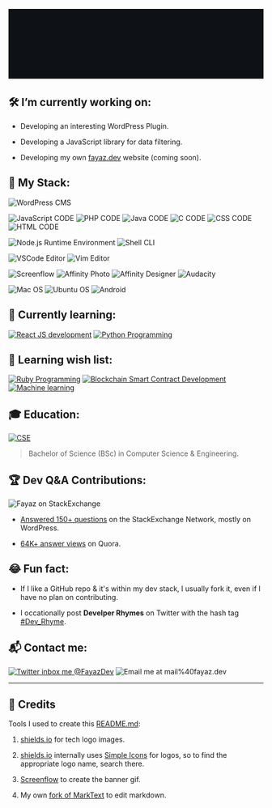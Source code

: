 ![Hello! I'm Fayaz. Wev Developer since 2006](media/hello-dev.gif?raw=true "Hello! I'm Fayaz. Wev Developer since 2006")

<!--
**fayazmiraz/fayazmiraz** is a ✨ _special_ ✨ repository because its `README.md` (this file) appears on your GitHub profile.

Here are some ideas to get you started:

- 🔭 I’m currently working on ...
- 🌱 I’m currently learning ...
- 👯 I’m looking to collaborate on ...
- 🤔 I’m looking for help with ...
- 💬 Ask me about ...
- 📫 How to reach me: ...
- 😄 Pronouns: ...
- ⚡ Fun fact: ...
-->

## :hammer_and_wrench: I’m currently working on:

- Developing an interesting WordPress Plugin.

- Developing a JavaScript library for data filtering.

- Developing my own [fayaz.dev](https://fayaz.dev) website (coming soon).

## :tophat: My Stack:

![WordPress CMS](https://img.shields.io/badge/WordPress-CMS-blue?style=for-the-badge&logo=wordpress "WordPress CMS")

![JavaScript CODE](https://img.shields.io/badge/JavaScript-CODE-blue?style=for-the-badge&logo=javascript "JavaScript CODE")
![PHP CODE](https://img.shields.io/badge/PHP-CODE-blue?style=for-the-badge&logo=php "PHP CODE")
![Java CODE](https://img.shields.io/badge/Java-CODE-blue?style=for-the-badge&logo=java "Java CODE")
![C CODE](https://img.shields.io/badge/.-CODE-blue?style=for-the-badge&logo=c "C CODE")
![CSS CODE](https://img.shields.io/badge/CSS-CODE-blue?style=for-the-badge&logo=css3 "CSS CODE")
![HTML CODE](https://img.shields.io/badge/HTML-CODE-blue?style=for-the-badge&logo=html5 "HTML CODE")

![Node.js Runtime Environment](https://img.shields.io/badge/Node.js-ENV-blue?style=for-the-badge&logo=node.js "Node.js Runtime Environment")
![Shell CLI](https://img.shields.io/badge/🖥%20Shell-CLI-blue?style=for-the-badge "Shell CLI")

![VSCode Editor](https://img.shields.io/badge/VS%E2%80%A2Code-Editor-blue?style=for-the-badge&logo=visualstudiocode "VSCode Editor")
![Vim Editor](https://img.shields.io/badge/Vim-Editor-blue?style=for-the-badge&logo=vim "Vim Editor")

![Screenflow](https://img.shields.io/badge/Screenflow-Tool-blue?style=for-the-badge&logo=Airplayvideo "Screenflow")
![Affinity Photo](https://img.shields.io/badge/Affinity%20Photo-Tool-blue?style=for-the-badge&logo=Affinityphoto "Affinity Photo")
![Affinity Designer](https://img.shields.io/badge/Affinity%20Designer-Tool-blue?style=for-the-badge&logo=AffinityDesigner "Affinity Photo")
![Audacity](https://img.shields.io/badge/Audacity-Tool-blue?style=for-the-badge&logo=Audacity "Audacity")

![Mac OS](https://img.shields.io/badge/Mac-OS-blue?style=for-the-badge&logo=apple "Mac OS")
![Ubuntu OS](https://img.shields.io/badge/Ubuntu-OS-blue?style=for-the-badge&logo=ubuntu "Ubuntu OS")
![Android](https://img.shields.io/badge/Android-OS-blue?style=for-the-badge&logo=android "Android OS")

## :crossed_fingers: Currently learning:

<a href="https://reactjs.org/">![React JS development](https://img.shields.io/badge/React-JS-blue?style=for-the-badge&logo=react "React JS development")</a>
<a href="https://www.python.org/">![Python Programming](https://img.shields.io/badge/Python-code-blue?style=for-the-badge&logo=python "Python Programming")</a>

## :pray: Learning wish list:

<a href="https://www.ruby-lang.org/">![Ruby Programming](https://img.shields.io/badge/Ruby-code-blue?style=for-the-badge&logo=ruby "Ruby Programming")</a>
<a href="https://ethereum.org/en/developers/docs/smart-contracts/">![Blockchain Smart Contract Development](https://img.shields.io/badge/Blockchain-code-blue?style=for-the-badge&logo=ethereum "Blockchain Smart Contract Development")</a>
<a href="https://en.wikipedia.org/wiki/Machine_learning">![Machine learning](https://img.shields.io/badge/%F0%9F%92%A1-ML-blue?style=for-the-badge&logo=AdobeIllustrator "Machine learning")</a>

## :mortar_board: Education:

<a href="https://en.wikipedia.org/wiki/Computer_science_and_engineering">![CSE](https://img.shields.io/badge/CSE-BSc-blue?style=for-the-badge&logo=AirPlayVideo "CSE")</a>

> Bachelor of Science (BSc) in Computer Science & Engineering.

## :trophy: Dev Q&A Contributions:

![Fayaz on StackExchange](https://stackexchange.com/users/flair/456021.png "Fayaz on StackExchange")

- [Answered 150+ questions](https://stackexchange.com/users/456021/fayaz) on the StackExchange Network, mostly on WordPress.

- [64K+ answer views](https://www.quora.com/profile/Fayaz-Ahmed-10/) on Quora.

## :joy: Fun fact:

* If I like a GitHub repo & it's within my dev stack, I usually fork it, even if I have no plan on contributing.

* I occationally post **Develper Rhymes** on Twitter with the hash tag [#Dev_Rhyme](https://twitter.com/search?q=%23Dev_Rhyme).

## :mailbox_with_mail: Contact me:

<a href="https://twitter.com/FayazDev">![Twitter inbox me @FayazDev](https://img.shields.io/badge/Twitter-@FayazDev-blue?style=for-the-badge&logo=twitter "Twitter inbox me @FayazDev")</a>
![Email me at mail%40fayaz.dev](https://img.shields.io/badge/email-mail%40fayaz.dev-ea4335?style=for-the-badge&logo=gmail "Email me")

<!--<a href="https://twitter.com/FayazDev"><img width="20" src="media/twitter.svg"/> @FayazDev</a>-->



---

## :clap: Credits

Tools I used to create this [README.md](https://github.com/fayazmiraz/fayazmiraz/blob/main/README.md?plain=1):

1. [shields.io](https://shields.io/) for tech logo images.

2. [shields.io](https://shields.io/) internally uses [Simple Icons](https://simpleicons.org/) for logos, so to find the appropriate logo name, search there.

3. [Screenflow](https://www.telestream.net/screenflow/overview.htm) to create the banner gif.

4. My own [fork of MarkText](https://github.com/fayazmiraz/marktext/) to edit markdown.

<!--[Super Tiny Icons](https://github.com/edent/SuperTinyIcons) for Twitter icon.-->
